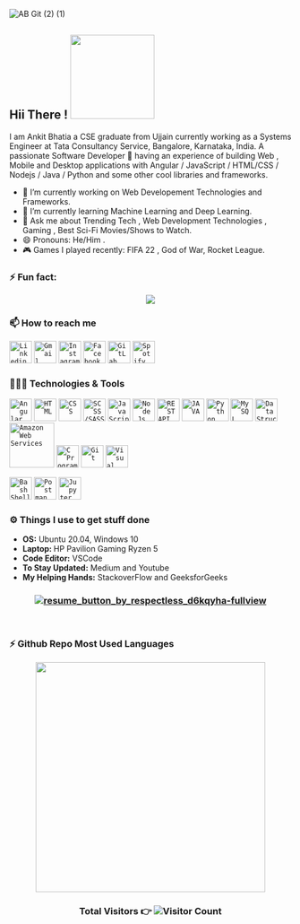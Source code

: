 ![AB Git (2) (1)](https://user-images.githubusercontent.com/60085587/106122868-37cf3780-617f-11eb-943c-5acf9cc769da.png)

## Hii There !  <img src="https://user-images.githubusercontent.com/60085587/106126179-11ab9680-6183-11eb-9059-8077bb11f3a9.gif" width="150"> 


I am Ankit Bhatia a CSE graduate from Ujjain currently working as a Systems Engineer at Tata Consultancy Service, Bangalore, Karnataka, India. A passionate Software Developer 🚀 having an experience of building Web , Mobile and Desktop applications with Angular / JavaScript / HTML/CSS / Nodejs / Java / Python and some other cool libraries and frameworks.

- 🔭 I’m currently working on Web Developement Technologies and Frameworks.
- 🌱 I’m currently learning Machine Learning and Deep Learning.
- 💬 Ask me about Trending Tech , Web Development Technologies , Gaming , Best Sci-Fi Movies/Shows to Watch.
- 😄 Pronouns: He/Him .
- 🎮 Games I played recently: FIFA 22 , God of War, Rocket League. 

### ⚡ Fun fact: <br/> 
<p align="center"><img src="https://readme-jokes.vercel.app/api?bgColor=%23212529&textColor=%23ffddd2&qColor=%23f94144&aColor=%2390be6d&borderColor=%23f9c74f&codeColor=%23f9c74f"></p>

### 📫 How to reach me
<code><a href="https://www.linkedin.com/in/ankit-bhatia12/"><img src="https://user-images.githubusercontent.com/60085587/106135088-766bee80-618d-11eb-9a86-cf9ca3ba565b.png" width="40" title="Linkedin"></a></code>
<code><a href="ankit.bhatia1220@gmail.com"><img src="https://user-images.githubusercontent.com/60085587/106135086-753ac180-618d-11eb-800b-25533f481237.png" width="40" title="Gmail"></a></code>
<code><a href="https://www.instagram.com/ankit1222000/"><img src="https://user-images.githubusercontent.com/60085587/106135075-6fdd7700-618d-11eb-9158-7f47f322051c.png" width="40" title="Instagram"></a></code>
<code><a href="https://www.facebook.com/ankit.bhatia.524/"><img src="https://user-images.githubusercontent.com/60085587/106135069-6e13b380-618d-11eb-9ed8-30e6450e3766.png" width="40" title="Facebook"></a></code>
<code><a href="https://gitlab.com/ankit.bhatia1220"><img src="https://user-images.githubusercontent.com/60085587/106136936-01e67f00-6190-11eb-8d8b-19f7fdacd253.png" width="40" title="GitLab"></a></code>
<code><a href="https://open.spotify.com/user/gjqk1r12yw9pb9iuus4v1itrd?si=Ndk8-K_9QdeYlIn1X3ZXRA"><img src="https://img.icons8.com/fluent/48/000000/spotify.png" width="40" title="Spotify"></a></code>

### 👨🏻‍💻 Technologies & Tools

<code><img src="https://user-images.githubusercontent.com/60085587/106137214-69043380-6190-11eb-98cc-85cb520ac7c4.png" width="40" title="Angular"></code> 
<code><img src="https://user-images.githubusercontent.com/60085587/106137223-6b668d80-6190-11eb-9df9-92e4c198898f.png" width="40" title="HTML"></code> 
<code><img src="https://user-images.githubusercontent.com/60085587/106137219-6acdf700-6190-11eb-9638-9da71ee972e9.png" width="40" title="CSS"></code> 
<code><img src="https://user-images.githubusercontent.com/60085587/106137232-6e617e00-6190-11eb-8c17-e48d0fd2cfae.png" width="40" title="SCSS/SASS"></code> 
<code><img src="https://user-images.githubusercontent.com/60085587/106137226-6c97ba80-6190-11eb-8136-81c77f5ac8bb.png" width="40" title="JavaScript"></code> 
<code><img src="https://user-images.githubusercontent.com/60085587/106137229-6d305100-6190-11eb-8c74-3d9880e67a9d.png" width="40" title="Node.Js"></code> 
<code><img src="https://user-images.githubusercontent.com/60085587/106137217-699cca00-6190-11eb-9c24-68e76ccb9376.png" width="40" title="REST API"></code> 
<code><img src="https://user-images.githubusercontent.com/60085587/106137225-6bff2400-6190-11eb-82ad-995de87a749b.png" width="40" title="JAVA"></code> 
<code><img src="https://user-images.githubusercontent.com/60085587/106137230-6dc8e780-6190-11eb-96a6-e8b8a5d71d79.png" width="40" title="Python"></code>
<code><img src="https://user-images.githubusercontent.com/60085587/106137227-6c97ba80-6190-11eb-97c3-2c3b991b36df.png" width="40" title="MySQL"></code> 
<code><img src="https://user-images.githubusercontent.com/60085587/106137220-6acdf700-6190-11eb-8786-47f53c73502a.png" width="40" title="Data Structures"></code> 
<code><img src="https://user-images.githubusercontent.com/60085587/149359681-a9956f44-8c94-4440-a8c2-6efb9c396e81.png" width="80" title="Amazon Web Services"></code>
<code><img src="https://user-images.githubusercontent.com/60085587/106137218-6a356080-6190-11eb-9faa-e6d1d362235f.png" width="40" title="C Programming"></code> 
<code><img src="https://user-images.githubusercontent.com/60085587/106137222-6b668d80-6190-11eb-9a8e-afb462609d39.png" width="40" title="Git"></code>
<code><img src="https://user-images.githubusercontent.com/60085587/106137236-6efa1480-6190-11eb-89a0-e0e18efc6ac1.png" width="40" title="Visual Code Studio"></code> 

<code><img height="40" src="https://img.icons8.com/color/48/000000/console.png" title="Bash Shell"></code> 
<code><img src="https://user-images.githubusercontent.com/60085587/106141711-863c0080-6196-11eb-8ace-b4de3ab8a88e.png" width="40" title="Postman"></code>
<code><img src="https://user-images.githubusercontent.com/60085587/106145469-9a363100-619b-11eb-8e25-979f75134af8.png" width="40" title="Jupyter"></code>


### ⚙️ Things I use to get stuff done

<ul>
    <li><b>OS:</b> Ubuntu 20.04, Windows 10</li>
    <li><b>Laptop: </b> HP Pavilion Gaming Ryzen 5</li>
    <li><b>Code Editor:</b> VSCode</li>
    <li><b>To Stay Updated:</b> Medium and Youtube</li>
    <li><b>My Helping Hands:</b> StackoverFlow and GeeksforGeeks</li>
</ul>



### <p align="center"> <a href="https://drive.google.com/file/d/1ZglJ9PR8HDPCVem1WGa5dDZb6Pl_yfQ0/view?usp=share_link" target="_blank">![resume_button_by_respectless_d6kqyha-fullview](https://user-images.githubusercontent.com/60085587/106143159-64437d80-6198-11eb-8d9e-72dad5dab7ed.png) </a> </p>

<br/>

### ⚡ Github Repo Most Used Languages

<a href="https://github.com/ankit1222000/ankit1222000">
  <!-- <img align="center" src="https://github-readme-stats.vercel.app/api?username=ankit1222000&show_icons=true&theme=tokyonight" alt="Ankits's GitHub Stats" /> -->
  <p align="center"><img  src="https://github-readme-stats.vercel.app/api/top-langs/?username=ankit1222000&layout=compact&theme=tokyonight" alt=""Ankit's Languages Used Stats" width="410" /></p>
</a>
  
### <p align="center">Total Visitors 👉 ![Visitor Count](https://profile-counter.glitch.me/{ankit1222000}/count.svg)</p>
                                                                                                                                                    
                                                                                                                                                    
                                                                                                                                                  

